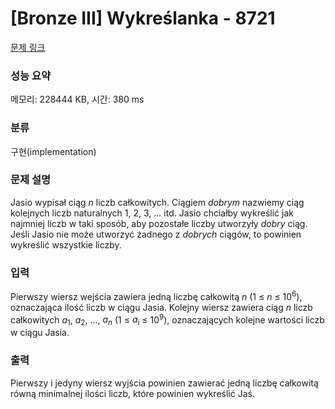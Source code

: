 # [Bronze III] Wykreślanka - 8721 

[문제 링크](https://www.acmicpc.net/problem/8721) 

### 성능 요약

메모리: 228444 KB, 시간: 380 ms

### 분류

구현(implementation)

### 문제 설명

<p>Jasio wypisał ciąg <em>n</em> liczb całkowitych. Ciągiem <i>dobrym</i> nazwiemy ciąg kolejnych liczb naturalnych 1, 2, 3, ... itd. Jasio chciałby wykreślić jak najmniej liczb w taki sposób, aby pozostałe liczby utworzyły <i>dobry</i> ciąg. Jeśli Jasio nie może utworzyć żadnego z <i>dobrych</i> ciągów, to powinien wykreślić wszystkie liczby.</p>

### 입력 

 <p>Pierwszy wiersz wejścia zawiera jedną liczbę całkowitą <em>n</em> (1 ≤ <em>n</em> ≤ 10<sup>6</sup>), oznaczająca ilość liczb w ciągu Jasia. Kolejny wiersz zawiera ciąg <em>n</em> liczb całkowitych <em>a</em><sub>1</sub>, <em>a</em><sub>2</sub>, ..., <em>a<sub>n</sub></em> (1 ≤ <em>a<sub>i</sub></em> ≤ 10<sup>9</sup>), oznaczających kolejne wartości liczb w ciągu Jasia.</p>

### 출력 

 <p>Pierwszy i jedyny wiersz wyjścia powinien zawierać jedną liczbę całkowitą równą minimalnej ilości liczb, które powinien wykreślić Jaś.</p>

